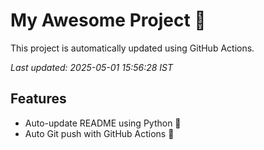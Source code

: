 # My Awesome Project 🚀

This project is automatically updated using GitHub Actions.

_Last updated: 2025-05-01 15:56:28 IST_

## Features
- Auto-update README using Python 🐍
- Auto Git push with GitHub Actions 🤖
